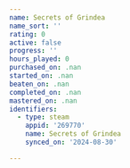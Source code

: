 ```yaml
---
name: Secrets of Grindea
name_sort: ''
rating: 0
active: false
progress: ''
hours_played: 0
purchased_on: .nan
started_on: .nan
beaten_on: .nan
completed_on: .nan
mastered_on: .nan
identifiers:
  - type: steam
    appid: '269770'
    name: Secrets of Grindea
    synced_on: '2024-08-30'

---
```

